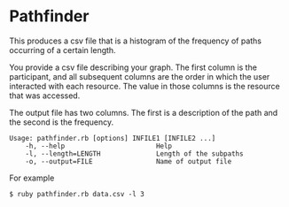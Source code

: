 # Pathfinder

This produces a csv file that is a histogram of the frequency of paths occurring of a certain length.

You provide a csv file describing your graph. The first column is the participant, and all subsequent columns are the order in which the user interacted with each resource. The value in those columns is the resource that was accessed.

The output file has two columns. The first is a description of the path and the second is the frequency.

```
Usage: pathfinder.rb [options] INFILE1 [INFILE2 ...]
    -h, --help                       Help
    -l, --length=LENGTH              Length of the subpaths
    -o, --output=FILE                Name of output file
```

For example

```
$ ruby pathfinder.rb data.csv -l 3
```